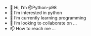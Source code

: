 - 👋 Hi, I’m @Python-p98
- 👀 I’m interested in python 
- 🌱 I’m currently learning programming
- 💞️ I’m looking to collaborate on ...
- 📫 How to reach me ...

<!---
Python-p98/Python-p98 is a ✨ special ✨ repository because its `README.md` (this file) appears on your GitHub profile.
You can click the Preview link to take a look at your changes.
--->
